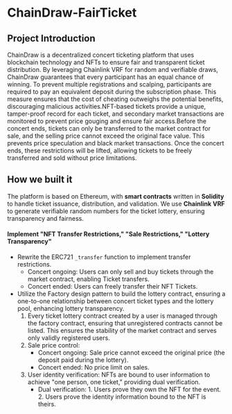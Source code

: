 # ChainDraw-FairTicket
## Project Introduction
ChainDraw is a decentralized concert ticketing platform that uses blockchain technology and NFTs to ensure fair and transparent ticket distribution. By leveraging Chainlink VRF for random and verifiable draws, ChainDraw guarantees that every participant has an equal chance of winning. To prevent multiple registrations and scalping, participants are required to pay an equivalent deposit during the subscription phase. This measure ensures that the cost of cheating outweighs the potential benefits, discouraging malicious activities.NFT-based tickets provide a unique, tamper-proof record for each ticket, and secondary market transactions are monitored to prevent price gouging and ensure fair access.Before the concert ends, tickets can only be transferred to the market contract for sale, and the selling price cannot exceed the original face value. This prevents price speculation and black market transactions. Once the concert ends, these restrictions will be lifted, allowing tickets to be freely transferred and sold without price limitations.

## How we built it
The platform is based on Ethereum, with **smart contracts** written in **Solidity** to handle ticket issuance, distribution, and validation. We use **Chainlink VRF** to generate verifiable random numbers for the ticket lottery, ensuring transparency and fairness. 
#### Implement "NFT Transfer Restrictions," "Sale Restrictions," "Lottery Transparency"
- Rewrite the ERC721 `_transfer` function to implement transfer restrictions.
    - Concert ongoing: Users can only sell and buy tickets through the market contract, enabling Ticket transfers.
    - Concert ended: Users can freely transfer their NFT Tickets.
- Utilize the Factory design pattern to build the lottery contract, ensuring a one-to-one relationship between concert ticket types and the lottery pool, enhancing lottery transparency.
    1. Every ticket lottery contract created by a user is managed through the factory contract, ensuring that unregistered contracts cannot be listed. This ensures the stability of the market contract and serves only validly registered users.
    2. Sale price control:
        - Concert ongoing: Sale price cannot exceed the original price (the deposit paid during the lottery).
        - Concert ended: No price limit on sales.
    3. User identity verification: NFTs are bound to user information to achieve "one person, one ticket," providing dual verification.
        - Dual verification: 1. Users prove they own the NFT for the event. 2. Users prove the identity information bound to the NFT is theirs.

